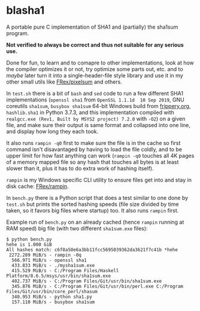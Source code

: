 # blasha1

A portable pure C implementation of SHA1 and (partially) the sha1sum program.

**Not verified to always be correct and thus not suitable for any serious use.**

Done for fun, to learn and to comapre to other implementations, look at how the
compiler optimizes it or not, try optimize some parts out, etc. and to *maybe*
later turn it into a single-header-file style library and use it in my other
small utils like [FRex/pixelsum](https://github.com/FRex/pixelsum) and others.

In `test.sh` there is a bit of `bash` and `sed` code to run a few different
SHA1 implementations (`openssl sha1` from `OpenSSL 1.1.1d  10 Sep 2019`, GNU
coreutils `sha1sum`, `busybox sha1sum` 64-bit Windows build from
[frippery.org](https://frippery.org), `hashlib.sha1` in Python 3.7.3, and this
implementation compiled with `realgcc.exe (Rev1, Built by MSYS2 project) 7.2.0`
with `-O2`) on a given file, and make sure their output is same format and
collapsed into one line, and display how long they each took.

It also runs `rampin -q0` first to make sure the file is in the cache so first
command isn't disavantaged by having to load the file coldly, and to be upper
limit for how fast anything can work (`rampin -q0` touches all 4K pages of a
memory mapped file so any hash that touches all bytes is at least slower than
it, plus it has to do extra work of hashing itself).

`rampin` is my Windows specific CLI utility to ensure files get into and stay
in disk cache: [FRex/rampin](https://github.com/FRex/rampin).

In `bench.py` there is a Python script that does a test similar to one done by
`test.sh` but prints the sorted hashing speeds (file size divided by time
taken, so it favors big files where startup) too. It also runs `rampin` first.

Example run of `bench.py` on an already cached (hence `rampin` running at RAM
speed) big file (with two different `sha1sum.exe` files):
```
$ python bench.py
hehe is 1.000 GiB
All hashes match: c6f8a50e6a3bb11fcc5695039362da3621f7c41b *hehe
 2272.289 MiB/s - rampin -0q
  566.971 MiB/s - openssl sha1
  433.833 MiB/s - ./mysha1sum.exe
  415.529 MiB/s - C:/Program Files/Haskell Platform/8.6.5/msys/usr/bin/sha1sum.exe
  402.737 MiB/s - C:/Program Files/Git/usr/bin/sha1sum.exe
  345.876 MiB/s - C:/Program Files/Git/usr/bin/perl.exe C:/Program Files/Git/usr/bin/core_perl/shasum
  340.953 MiB/s - python sha1.py
  157.110 MiB/s - busybox sha1sum
```
